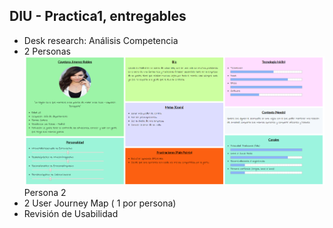 ## DIU - Practica1, entregables




- Desk research: Análisis Competencia 
- 2 Personas 
![Persona 2](img/Persona2.png) Persona 2
- 2 User Journey Map  ( 1 por persona)
- Revisión de Usabilidad 

